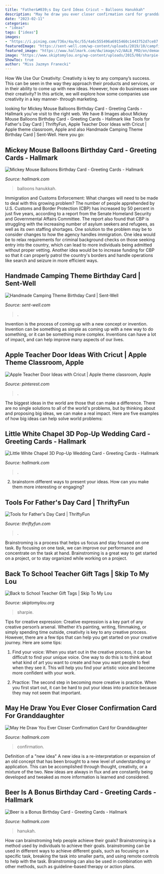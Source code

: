 ```yaml
---
title: "Father&#039;s Day Card Ideas Cricut ~ Balloons Hanukkah"
description: "May he draw you ever closer confirmation card for granddaughter"
date: "2023-02-11"
categories:
- "ideas"
tags: ["ideas"]
images:
- "https://i.pinimg.com/736x/4a/6c/55/4a6c555496a6915460c1443752d7ce87.jpg"
featuredImage: "https://sent-well.com/wp-content/uploads/2019/10/campfire-bday.jpg"
featured_image: "https://www.hallmark.com/dw/image/v2/AALB_PRD/on/demandware.static/-/Sites-hallmark-master/default/dwde769d88/images/finished-goods/Soaring-Dove-Granddaughter-Confirmation-Card_200CDS8102_01.jpg?sw=1920"
image: "https://www.skiptomylou.org/wp-content/uploads/2015/08/sharpie-marker-teacher-gift-1.jpg"
ShowToc: true
author: "Miss Jazmyn Franecki"
---
```



How We Use Our Creativity:
Creativity is key to any company’s success. This can be seen in the way they approach their products and services, or in their ability to come up with new ideas. However, how do businesses use their creativity? In this article, we will explore how some companies use creativity in a key manner- through marketing.

	

		
looking for Mickey Mouse Balloons Birthday Card - Greeting Cards - Hallmark you've visit to the right web. We have 8 Images about Mickey Mouse Balloons Birthday Card - Greeting Cards - Hallmark like Tools for Father&#039;s Day Card | ThriftyFun, Apple Teacher Door Ideas with Cricut | Apple theme classroom, Apple and also Handmade Camping Theme Birthday Card | Sent-Well. Here you go:
		
    
## Mickey Mouse Balloons Birthday Card - Greeting Cards - Hallmark

<img loading=lazy src="https://www.hallmark.com/dw/image/v2/AALB_PRD/on/demandware.static/-/Sites-hallmark-master/default/dw853f43ff/images/finished-goods/Mickey-Mouse-Balloons-Birthday-Card-root-429HBD1580_PV.1.HBD1580.JPG_Source_Image.jpg" onerror="this.onerror=null;this.src='https://tse4.mm.bing.net/th?id=OIP.KAWjDjM7zhQM8Dqjha0bAAHaKz&amp;pid=15.1';" alt="Mickey Mouse Balloons Birthday Card - Greeting Cards - Hallmark">

_Source: hallmark.com_

>balloons hanukkah. 

	

Immigration and Customs Enforcement: What changes will need to be made to deal with this growing problem?
The number of people apprehended by U.S. Customs and Border Protection (CBP) has increased by 50 percent in just five years, according to a report from the Senate Homeland Security and Governmental Affairs Committee. The report also found that CBP is struggling with the increasing number of asylum seekers and refugees, as well as its own staffing shortages.
One solution to the problem may be to consider changes to how the agency handles immigration. One idea would be to relax requirements for criminal background checks on those seeking entry into the country, which can lead to more individuals being admitted without proper vetting. Another idea would be to increase funding for CBP so that it can properly patrol the country's borders and handle operations like search and seizure in more efficient ways.

    
## Handmade Camping Theme Birthday Card | Sent-Well

<img loading=lazy src="https://sent-well.com/wp-content/uploads/2019/10/campfire-bday.jpg" onerror="this.onerror=null;this.src='https://tse1.mm.bing.net/th?id=OIP.rB_Xe2n8BLFCyedDEtOFaAHaKX&amp;pid=15.1';" alt="Handmade Camping Theme Birthday Card | Sent-Well">

_Source: sent-well.com_

>. 

	

Invention is the process of coming up with a new concept or invention. Invention can be something as simple as coming up with a new way to do something, or it can be something more complex. Inventions can have a lot of impact, and can help improve many aspects of our lives.

    
## Apple Teacher Door Ideas With Cricut | Apple Theme Classroom, Apple

<img loading=lazy src="https://i.pinimg.com/736x/4a/6c/55/4a6c555496a6915460c1443752d7ce87.jpg" onerror="this.onerror=null;this.src='https://tse3.mm.bing.net/th?id=OIP.O5OgJAmxfpBZJk8XU0GjLwHaLL&amp;pid=15.1';" alt="Apple Teacher Door Ideas with Cricut | Apple theme classroom, Apple">

_Source: pinterest.com_

>. 

	

The biggest ideas in the world are those that can make a difference. There are no single solutions to all of the world's problems, but by thinking about and proposing big ideas, we can make a real impact. Here are five examples of how big ideas can help solve world problems:

    
## Little White Chapel 3D Pop-Up Wedding Card - Greeting Cards - Hallmark

<img loading=lazy src="https://www.hallmark.com/dw/image/v2/AALB_PRD/on/demandware.static/-/Sites-hallmark-master/default/dwb51ccfdf/images/finished-goods/Little-White-Chapel-3D-PopUp-Wedding-Card_1299LAD2765_05.jpg?sw=1920" onerror="this.onerror=null;this.src='https://tse3.mm.bing.net/th?id=OIP.MurfV5fFRa-9paq-B7EcdQHaHa&amp;pid=15.1';" alt="Little White Chapel 3D Pop-Up Wedding Card - Greeting Cards - Hallmark">

_Source: hallmark.com_

>. 

	

2. brainstorm different ways to present your ideas. How can you make them more interesting or engaging?

    
## Tools For Father&#039;s Day Card | ThriftyFun

<img loading=lazy src="https://img.thrfun.com/img/126/914/tools_for_fathers_day_card_fancy8.jpg" onerror="this.onerror=null;this.src='https://tse1.mm.bing.net/th?id=OIP.QnqImgdKOPtPRuwb-7kAgAHaOZ&amp;pid=15.1';" alt="Tools for Father&#039;s Day Card | ThriftyFun">

_Source: thriftyfun.com_

>. 

	

Brainstroming is a process that helps us focus and stay focused on one task. By focusing on one task, we can improve our performance and concentrate on the task at hand. Brainstroming is a great way to get started on a project, or to stay organized while working on a project.

    
## Back To School Teacher Gift Tags | Skip To My Lou

<img loading=lazy src="https://www.skiptomylou.org/wp-content/uploads/2015/08/sharpie-marker-teacher-gift-1.jpg" onerror="this.onerror=null;this.src='https://tse1.mm.bing.net/th?id=OIP._ifbbpwNg3jfp5PvoOgmygHaLH&amp;pid=15.1';" alt="Back to School Teacher Gift Tags | Skip To My Lou">

_Source: skiptomylou.org_

>sharpie. 

	

Tips for creative expression:
Creative expression is a key part of any creative person’s arsenal. Whether it’s painting, writing, filmmaking, or simply spending time outside, creativity is key to any creative process. However, there are a few tips that can help you get started on your creative journey. Here are some tips:
1. Find your voice: When you start out in the creative process, it can be difficult to find your unique voice. One way to do this is to think about what kind of art you want to create and how you want people to feel when they see it. This will help you find your artistic voice and become more confident with your work.

2. Practice: The second step in becoming more creative is practice. When you first start out, it can be hard to put your ideas into practice because they may not seem that important.

    
## May He Draw You Ever Closer Confirmation Card For Granddaughter

<img loading=lazy src="https://www.hallmark.com/dw/image/v2/AALB_PRD/on/demandware.static/-/Sites-hallmark-master/default/dwde769d88/images/finished-goods/Soaring-Dove-Granddaughter-Confirmation-Card_200CDS8102_01.jpg?sw=1920" onerror="this.onerror=null;this.src='https://tse1.mm.bing.net/th?id=OIP.8-sCkw6vDtwWFpq3FC3KVQHaHa&amp;pid=15.1';" alt="May He Draw You Ever Closer Confirmation Card for Granddaughter">

_Source: hallmark.com_

>confirmation. 

	

Definition of a "new idea"
A new idea is a re-interpretation or expansion of an old concept that has been brought to a new level of understanding or application. This can be accomplished through thought, creativity, or a mixture of the two. New ideas are always in flux and are constantly being developed and tweaked as more information is learned and considered.

    
## Beer Is A Bonus Birthday Card - Greeting Cards - Hallmark

<img loading=lazy src="https://www.hallmark.com/dw/image/v2/AALB_PRD/on/demandware.static/-/Sites-hallmark-master/default/dwa3049619/images/finished-goods/Beer-is-a-Bonus-Birthday-Card-root-239LGH1105_PV.1.LGH1105.jpg_Source_Image.jpg" onerror="this.onerror=null;this.src='https://tse3.mm.bing.net/th?id=OIP.9qZkZ9C1u0Rb2OMyHie4eQHaKz&amp;pid=15.1';" alt="Beer is a Bonus Birthday Card - Greeting Cards - Hallmark">

_Source: hallmark.com_

>hanukah. 

	

How can brainstroming help people achieve their goals?
Brainstroming is a method used by individuals to achieve their goals. brainstroming can be used in different ways to achieve different goals, such as focusing on a specific task, breaking the task into smaller parts, and using remote controls to help with the task. Brainstroming can also be used in combination with other methods, such as guideline-based therapy or action plans.

